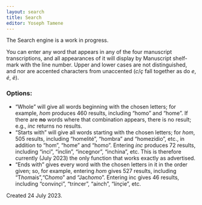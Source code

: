 ```yaml
---
layout: search
title: Search
editor: Yoseph Tamene
---
```


The Search engine is a work in progress.


You can enter any word that appears in any of the four manuscript transcriptions, and all appearances of it will display by Manuscript shelf-mark with the line number. Upper and lower cases are not distinguished, and nor are accented characters from unaccented (*c*/*ç* fall together as do *e*, *é*, *è*). 

### Options:

* “Whole” will give all words beginning with the chosen letters; for example, *hom* produces 460 results, including “homo” and “home”. If there are **no** words where that combination appears, there is no result; e.g., *inc* returns no results.
* “Starts with” will give all words starting with the chosen letters; for *hom*, 505 results, including “homelité”, “hombra” and “homezidio”, etc., in addition to “hom”, “home” and “homo”. Entering *inc* produces 72 results, including “inci”, “inclin”, “incegnor”, “inchina”, etc. This is therefore currently (July 2023) the only function that works exactly as advertised.
* “Ends with” gives every word with the chosen letters in it in the order given; so, for example, entering *hom* gives 527 results, including “T*hom*ais”,“C*hom*o” and “Jac*hom*o”. Entering inc gives 46 results, including “conv*inç*i”, “tr*inc*er”, “a*inc*h”, “l*inç*ie”, etc. 

Created 24 July 2023.